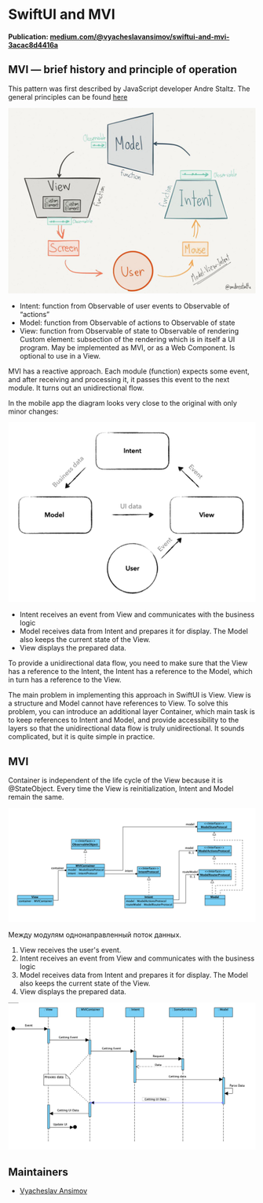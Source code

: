 # SwiftUI and MVI

#### Publication: [medium.com/@vyacheslavansimov/swiftui-and-mvi-3acac8d4416a](https://medium.com/@vyacheslavansimov/swiftui-and-mvi-3acac8d4416a)


## MVI — brief history and principle of operation

This pattern was first described by JavaScript developer Andre Staltz. The general principles can be found [here](https://staltz.com/unidirectional-user-interface-architectures.html)

![](README_sources/image_001.jpeg)


- Intent: function from Observable of user events to Observable of “actions”
- Model: function from Observable of actions to Observable of state
- View: function from Observable of state to Observable of rendering
Custom element: subsection of the rendering which is in itself a UI program. May be implemented as MVI, or as a Web Component. Is optional to use in a View.

MVI has a reactive approach. Each module (function) expects some event, and after receiving and processing it, it passes this event to the next module. It turns out an unidirectional flow.

In the mobile app the diagram looks very close to the original with only minor changes:

![](README_sources/image_002.png)

- Intent receives an event from View and communicates with the business logic
- Model receives data from Intent and prepares it for display. The Model also keeps the current state of the View.
- View displays the prepared data.

To provide a unidirectional data flow, you need to make sure that the View has a reference to the Intent, the Intent has a reference to the Model, which in turn has a reference to the View.

The main problem in implementing this approach in SwiftUI is View. View is a structure and Model cannot have references to View. To solve this problem, you can introduce an additional layer Container, which main task is to keep references to Intent and Model, and provide accessibility to the layers so that the unidirectional data flow is truly unidirectional.
It sounds complicated, but it is quite simple in practice.

## MVI

Container is independent of the life cycle of the View because it is @StateObject. Every time the View is reinitialization, Intent and Model remain the same.

![](README_sources/image_003.png)

Между модулям однонаправленный поток данных. 

1) View receives the user's event.
2) Intent receives an event from View and communicates with the business logic
3) Model receives data from Intent and prepares it for display. The Model also keeps the current state of the View.
4) View displays the prepared data.

![](README_sources/image_004.png)

## Maintainers


* [Vyacheslav Ansimov](https://www.linkedin.com/in/vansimov/)
